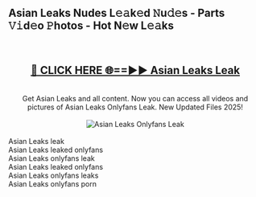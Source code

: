 <h2>Asian Leaks Nudes L𝚎𝚊k𝚎d 𝙽u𝚍𝚎s - Parts 𝚅𝚒d𝚎o 𝙿hotos - Hot N𝚎w L𝚎𝚊ks</h2>
<br>
<div align="center">
<h2><a href="https://213.232.235.80/live/video.php?q=asian-leaks" rel="nofollow">🔴 CLICK HERE 🌐==►► Asian Leaks Leak</a></h2>
<br>
Get Asian Leaks and all content. Now you can access all videos and pictures of Asian Leaks Onlyfans Leak. New Updated Files 2025!
<br>
<br>
<a href="https://213.232.235.80/live/video.php?q=asian-leaks" rel="nofollow" data-target="animated-image.originalLink"><img src="https://i.imgur.com/1EjSzPs.png" alt="Asian Leaks Onlyfans Leak" style="max-width: 100%; display: inline-block;" data-target="animated-image.originalImage"></a>
</div>
<br>
Asian Leaks leak<br>
Asian Leaks leaked onlyfans<br>
Asian Leaks onlyfans leak<br>
Asian Leaks leaked onlyfans<br>
Asian Leaks onlyfans leaks<br>
Asian Leaks onlyfans porn
